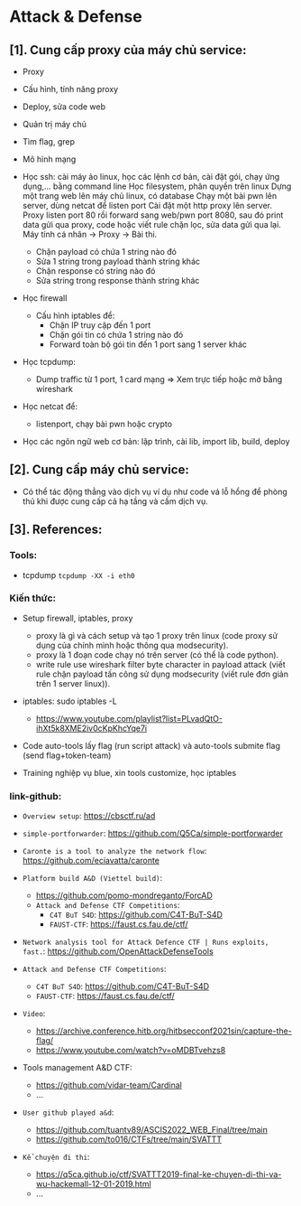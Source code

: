 # Attack & Defense

## [1]. Cung cấp proxy của máy chủ service:

- Proxy
- Cấu hình, tính năng proxy
- Deploy, sửa code web
- Quản trị máy chủ
- Tìm flag, grep
- Mô hình mạng

- Học ssh:
  cài máy ảo linux, học các lệnh cơ bản, cài đặt gói, chạy ứng dụng,... bằng command line
  Học filesystem, phân quyền trên linux
  Dựng một trang web lên máy chủ linux, có database
  Chạy một bài pwn lên server, dùng netcat để listen port
  Cài đặt một http proxy lên server. Proxy listen port 80 rồi forward sang web/pwn port 8080, sau đó print data gửi qua proxy,
  code hoặc viết rule chặn lọc, sửa data gửi qua lại.
  Máy tính cá nhân -> Proxy -> Bài thi.
  - Chặn payload có chứa 1 string nào đó
  - Sửa 1 string trong payload thành string khác
  - Chặn response có string nào đó
  - Sửa string trong response thành string khác
- Học firewall
  - Cấu hình iptables để:
    - Chặn IP truy cập đến 1 port
    - Chặn gói tin có chứa 1 string nào đó
    - Forward toàn bộ gói tin đến 1 port sang 1 server khác
- Học tcpdump:
  - Dump traffic từ 1 port, 1 card mạng => Xem trực tiếp hoặc mở bằng wireshark
- Học netcat để:
  - listenport, chạy bài pwn hoặc crypto
- Học các ngôn ngữ web cơ bản: lập trình, cài lib, import lib, build, deploy

## [2]. Cung cấp máy chủ service:

- Có thể tác động thẳng vào dịch vụ ví dụ như code vá lỗ hổng để phòng thủ khi được cung cấp cả hạ tầng và cầm dịch vụ.

## [3]. References:

### Tools:

- tcpdump `tcpdump -XX -i eth0`

### Kiến thức:

- Setup firewall, iptables, proxy

  - proxy là gì và cách setup và tạo 1 proxy trên linux (code proxy sử dụng của chính mình hoặc thông qua modsecurity).
  - proxy là 1 đoạn code chạy nó trên server (có thể là code python).
  - write rule use wireshark filter byte character in payload attack (viết rule chặn payload tấn công sử dụng modsecurity (viết rule đơn giản trên 1 server linux)).

- iptables: sudo iptables -L

  - https://www.youtube.com/playlist?list=PLvadQtO-ihXt5k8XME2iv0cKpKhcYqe7i

- Code auto-tools lấy flag (run script attack) và auto-tools submite flag (send flag+token-team)

- Training nghiệp vụ blue, xin tools customize, học iptables

### link-github:

- `Overview setup`: https://cbsctf.ru/ad
- `simple-portforwarder`: https://github.com/Q5Ca/simple-portforwarder
- `Caronte is a tool to analyze the network flow`: https://github.com/eciavatta/caronte
- `Platform build A&D (Viettel build)`:
    * https://github.com/pomo-mondreganto/ForcAD
    * `Attack and Defense CTF Competitions`:
        + `C4T BuT S4D`: https://github.com/C4T-BuT-S4D
        + `FAUST-CTF`: https://faust.cs.fau.de/ctf/
- `Network analysis tool for Attack Defence CTF | Runs exploits, fast.`: https://github.com/OpenAttackDefenseTools

- `Attack and Defense CTF Competitions`:
  - `C4T BuT S4D`: https://github.com/C4T-BuT-S4D
  - `FAUST-CTF`: https://faust.cs.fau.de/ctf/
- `Video`:
  - https://archive.conference.hitb.org/hitbsecconf2021sin/capture-the-flag/
  - https://www.youtube.com/watch?v=oMDBTvehzs8
- Tools management A&D CTF:
  - https://github.com/vidar-team/Cardinal
  - ...
- `User github played a&d`:

  - https://github.com/tuantv89/ASCIS2022_WEB_Final/tree/main
  - https://github.com/to016/CTFs/tree/main/SVATTT

- `Kể chuyện đi thi`:
  - https://q5ca.github.io/ctf/SVATTT2019-final-ke-chuyen-di-thi-va-wu-hackemall-12-01-2019.html
  - ...
